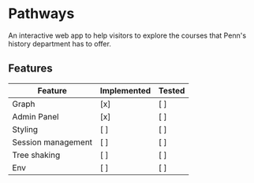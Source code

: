 # Pathways

An interactive web app to help visitors to explore the courses that Penn's history department has to offer. 

## Features

| Feature            | Implemented | Tested |
|--------------------|-------------|--------|
| Graph              | [x]         | [ ]    |
| Admin Panel        | [x]         | [ ]    |
| Styling            | [ ]         | [ ]    |
| Session management | [ ]         | [ ]    |
| Tree shaking       | [ ]         | [ ]    |
| Env                | [ ]         | [ ]    |
